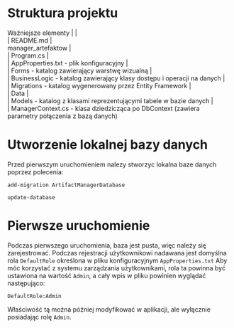 # Struktura projektu
Ważniejsze elementy
|
|\
| README.md
|\
  manager_artefaktow
  |\
  | Program.cs
  |\
  | AppProperties.txt - plik konfiguracyjny
  |\
  | Forms - katalog zawierający warstwę wizualną
  |\
  | BusinessLogic - katalog zawierający klasy dostępu i operacji na danych
  |\
  | Migrations - katalog wygenerowany przez Entity Framework
  |\
  | Data
    |\
    | Models - katalog z klasami reprezentującymi tabele w bazie danych
    |\
    | ManagerContext.cs - klasa dziedzicząca po DbContext (zawiera parametry połączenia z bazą danych)

# Utworzenie lokalnej bazy danych
Przed pierwszym uruchomieniem nalezy stworzyc lokalna baze danych poprzez polecenia:
```
add-migration ArtifactManagerDatabase
```
```
update-database
```
# Pierwsze uruchomienie
Podczas pierwszego uruchomienia, baza jest pusta, więc należy się zarejestrować.
Podczas rejestracji użytkownikowi nadawana jest domyślna rola `DefaultRole` określona w pliku konfiguracyjnym `AppProperties.txt`
Aby móc korzystać z systemu zarządzania użytkownikami, rola ta powinna być ustawiona na wartość `Admin`, a cały wpis w pliku powinien wyglądać następująco:
```
DefaultRole:Admin
```
Właściwość tą można później modyfikować w aplikacji, ale wyłącznie posiadając rolę `Admin`.
